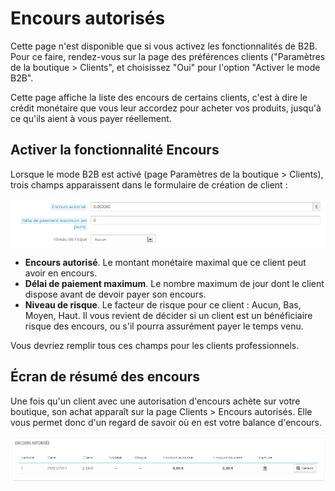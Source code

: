 # Encours autorisés

Cette page n'est disponible que si vous activez les fonctionnalités de B2B. Pour ce faire, rendez-vous sur la page des préférences clients \("Paramètres de la boutique &gt; Clients", et choisissez "Oui" pour l'option "Activer le mode B2B".

Cette page affiche la liste des encours de certains clients, c'est à dire le crédit monétaire que vous leur accordez pour acheter vos produits, jusqu'à ce qu'ils aient à vous payer réellement.

## Activer la fonctionnalité Encours <a id="Encoursautorises-Activerlafonctionnalit&#xE9;Encours"></a>

Lorsque le mode B2B est activé \(page Paramètres de la boutique &gt; Clients\), trois champs apparaissent dans le formulaire de création de client :

![](../../../.gitbook/assets/23789586.png)

* **Encours autorisé**. Le montant monétaire maximal que ce client peut avoir en encours.
* **Délai de paiement maximum**. Le nombre maximum de jour dont le client dispose avant de devoir payer son encours.
* **Niveau de risque**. Le facteur de risque pour ce client : Aucun, Bas, Moyen, Haut. Il vous revient de décider si un client est un bénéficiaire risque des encours, ou s'il pourra assurément payer le temps venu.

Vous devriez remplir tous ces champs pour les clients professionnels.

## Écran de résumé des encours <a id="Encoursautorises-&#xC9;crander&#xE9;sum&#xE9;desencours"></a>

Une fois qu'un client avec une autorisation d'encours achète sur votre boutique, son achat apparaît sur la page Clients &gt; Encours autorisés. Elle vous permet donc d'un regard de savoir où en est votre balance d'encours.

![](../../../.gitbook/assets/23789583.png)

